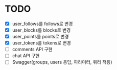 # TODO

- [x] user_follows를 follows로 변경
- [x] user_blocks를 blocks로 변경
- [x] user_points를 points로 변경
- [x] user_tokens를 tokens로 변경
- [ ] comments API 구현
- [ ] chat API 구현
- [ ] Swagger(groups, users 응답, 파라미터, 쿼리 적용)
